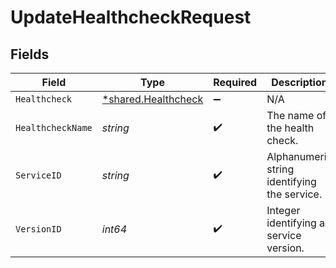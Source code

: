 # UpdateHealthcheckRequest


## Fields

| Field                                                     | Type                                                      | Required                                                  | Description                                               | Example                                                   |
| --------------------------------------------------------- | --------------------------------------------------------- | --------------------------------------------------------- | --------------------------------------------------------- | --------------------------------------------------------- |
| `Healthcheck`                                             | [*shared.Healthcheck](../../models/shared/healthcheck.md) | :heavy_minus_sign:                                        | N/A                                                       |                                                           |
| `HealthcheckName`                                         | *string*                                                  | :heavy_check_mark:                                        | The name of the health check.                             | test-healthcheck                                          |
| `ServiceID`                                               | *string*                                                  | :heavy_check_mark:                                        | Alphanumeric string identifying the service.              | SU1Z0isxPaozGVKXdv0eY                                     |
| `VersionID`                                               | *int64*                                                   | :heavy_check_mark:                                        | Integer identifying a service version.                    | 1                                                         |